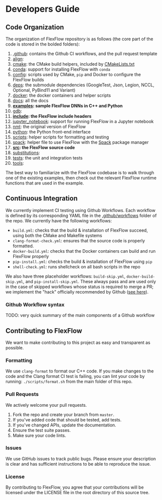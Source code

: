 # Developers Guide

## Code Organization
The organization of FlexFlow repository is as follows (the core part of the code is stored in the bolded folders):

1. [.github](./.github): contains the Github CI workflows, and the pull request template
2. [align](./align): 
3. [cmake](./cmake): the CMake build helpers, included by [CMakeLists.txt](https://github.com/flexflow/FlexFlow/blob/master/CMakeLists.txt)
4. [conda](./conda): support for installing FlexFlow with `conda`
5. [config](./config): scripts used by CMake, `pip` and Docker to configure the FlexFlow builds
6. [deps](./deps): the submodule dependencies (GoogleTest, Json, Legion, NCCL, Optional, PyBind11 and Variant)
7. [docker](./docker): the docker containers and helper scripts
8. [docs](./docs): all the docs
9. **[examples](./examples): sample FlexFlow DNNs in C++ and Python**
10. [gdb](./gdb): 
11. **[include](./include): the FlexFlow include headers**
12. [jupyter_notebook](./jupyter_notebook): support for running FlexFlow in a Jupyter notebook
13. [nmt](./nmt): the original version of FlexFlow
14. [python](./python): the Python front-end interface
15. [scripts](./scripts): helper scripts for formatting and testing
16. [spack](./spack): helper file to use FlexFlow with the [Spack](https://spack.io/) package manager
17. **[src](./src): the FlexFlow source code**
18. [substitutions](./substitutions): 
19. [tests](./tests): the unit and integration tests
20. [tools](./tools): 

The best way to familiarize with the FlexFlow codebase is to walk through one of the existing examples, then check out the relevant FlexFlow runtime functions that are used in the example. 

## Continuous Integration
We currently implement CI testing using Github Workflows. Each workflow is defined by its corresponding YAML file in the [.github/workflows](.github/workflows) folder of the repo. We currently have the following workflows:

- `build.yml`: checks that the build & installation of FlexFlow succeed, using both the CMake and Makefile systems
- `clang-format-check.yml`: ensures that the source code is properly formatted.
- `docker-build.yml`: checks that the Docker containers can build and run FlexFlow properly
- `pip-install.yml`: checks the build & installation of FlexFlow using `pip`
- `shell-check.yml`: runs shellcheck on all bash scripts in the repo

We also have three placeholder workflows: `build-skip.yml`, `docker-build-skip.yml`, and `pip-install-skip.yml`. These always pass and are used only in the case of skipped workflows whose status is required to merge a PR; we implement the "hack" officially recommended by Github ([see here](https://docs.github.com/en/repositories/configuring-branches-and-merges-in-your-repository/defining-the-mergeability-of-pull-requests/troubleshooting-required-status-checks#handling-skipped-but-required-checks)).

### Github Workflow syntax
TODO: very quick summary of the main components of a Github workflow


## Contributing to FlexFlow
We want to make contributing to this project as easy and transparent as
possible.

### Formatting
We use `clang-format` to format our C++ code. If you make changes to the code and the Clang format CI test is failing, you can lint your code by running: `./scripts/format.sh` from the main folder of this repo.

### Pull Requests
We actively welcome your pull requests.

1. Fork the repo and create your branch from `master`.
2. If you've added code that should be tested, add tests.
3. If you've changed APIs, update the documentation.
4. Ensure the test suite passes.
5. Make sure your code lints.

### Issues
We use GitHub issues to track public bugs. Please ensure your description is
clear and has sufficient instructions to be able to reproduce the issue.

### License
By contributing to FlexFlow, you agree that your contributions will be licensed
under the LICENSE file in the root directory of this source tree.


